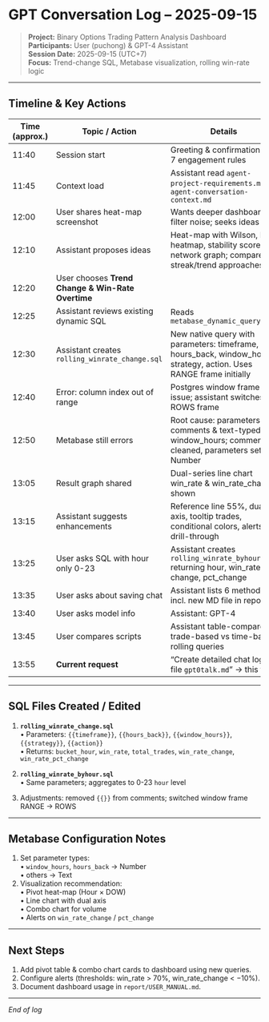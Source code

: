 # GPT Conversation Log – 2025-09-15

> **Project:** Binary Options Trading Pattern Analysis Dashboard  
> **Participants:** User (puchong) & GPT-4 Assistant  
> **Session Date:** 2025-09-15 (UTC+7)  
> **Focus:** Trend-change SQL, Metabase visualization, rolling win-rate logic

---

## Timeline & Key Actions

| Time (approx.) | Topic / Action | Details |
|---|---|---|
| 11:40 | Session start | Greeting & confirmation of 7 engagement rules |
| 11:45 | Context load | Assistant read `agent-project-requirements.md` & `agent-conversation-context.md` |
| 12:00 | User shares heat-map screenshot | Wants deeper dashboard to filter noise; seeks ideas |
| 12:10 | Assistant proposes ideas | Heat-map with Wilson, EV heatmap, stability score, network graph; compares streak/trend approaches |
| 12:20 | User chooses **Trend Change & Win-Rate Overtime** | |
| 12:25 | Assistant reviews existing dynamic SQL | Reads `metabase_dynamic_query.sql` |
| 12:30 | Assistant creates `rolling_winrate_change.sql` | New native query with parameters: timeframe, hours_back, window_hours, strategy, action. Uses RANGE frame initially |
| 12:40 | Error: column index out of range | Postgres window frame issue; assistant switches to ROWS frame |
| 12:50 | Metabase still errors | Root cause: parameters in comments & text-typed window_hours; comments cleaned, parameters set to Number |
| 13:05 | Result graph shared | Dual-series line chart win_rate & win_rate_change shown |
| 13:15 | Assistant suggests enhancements | Reference line 55%, dual axis, tooltip trades, conditional colors, alerts, drill-through |
| 13:25 | User asks SQL with hour only 0-23 | Assistant creates `rolling_winrate_byhour.sql` returning hour, win_rate, change, pct_change |
| 13:35 | User asks about saving chat | Assistant lists 6 methods incl. new MD file in repo |
| 13:40 | User asks model info | Assistant: GPT-4 |
| 13:45 | User compares scripts | Assistant table-compares trade-based vs time-based rolling queries |
| 13:55 | **Current request** | “Create detailed chat log file `gpt0talk.md`” → this file |

---

## SQL Files Created / Edited

1. **`rolling_winrate_change.sql`**  
   • Parameters: `{{timeframe}}`, `{{hours_back}}`, `{{window_hours}}`, `{{strategy}}`, `{{action}}`  
   • Returns: `bucket_hour`, `win_rate`, `total_trades`, `win_rate_change`, `win_rate_pct_change`

2. **`rolling_winrate_byhour.sql`**  
   • Same parameters; aggregates to 0-23 `hour` level

3. Adjustments: removed `{{}}` from comments; switched window frame RANGE → ROWS

---

## Metabase Configuration Notes

1. Set parameter types:  
   • `window_hours`, `hours_back` → Number  
   • others → Text
2. Visualization recommendation:  
   • Pivot heat-map (Hour × DOW)  
   • Line chart with dual axis  
   • Combo chart for volume  
   • Alerts on `win_rate_change` / `pct_change`

---

## Next Steps

1. Add pivot table & combo chart cards to dashboard using new queries.  
2. Configure alerts (thresholds: win_rate > 70%, win_rate_change < −10%).  
3. Document dashboard usage in `report/USER_MANUAL.md`.

---

*End of log*
